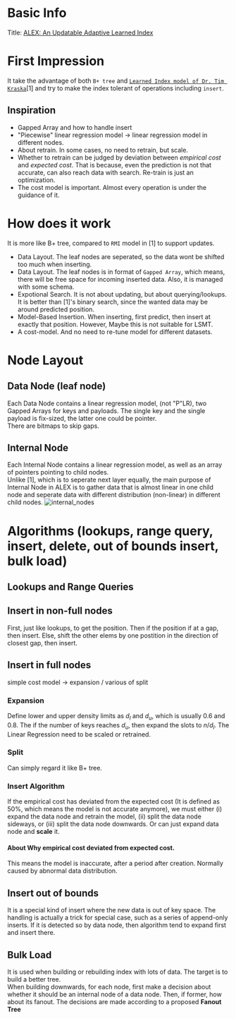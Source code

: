 # Basic Info
Title: [ALEX: An Updatable Adaptive Learned Index](https://dl.acm.org/doi/10.1145/3318464.3389711)
# First Impression
It take the advantage of both `B+ tree` and [`Learned Index model of Dr. Tim Kraska`](https://dl.acm.org/doi/10.1145/3183713.3196909)[1] and try to make the index tolerant of operations including `insert`.
## Inspiration
- Gapped Array and how to handle insert
- "Piecewise" linear regression model -> linear regression model in different nodes.
- About retrain. In some cases, no need to retrain, but scale.
- Whether to retrain can be judged by deviation between *empirical cost* and *expected cost*. That is because, even the prediction is not that accurate, can also reach data with search. Re-train is just an optimization.
- The cost model is important. Almost every operation is under the guidance of it.
# How does it work
It is more like B+ tree, compared to `RMI` model in [1] to support updates.
- Data Layout. The leaf nodes are seperated, so the data wont be shifted too much when inserting.
- Data Layout. The leaf nodes is in format of `Gapped Array`, which means, there will be free space for incoming inserted data. Also, it is managed with some schema.
- Expotional Search. It is not about updating, but about querying/lookups. It is better than [1]'s binary search, since the wanted data may be around predicted position.
- Model-Based Insertion. When inserting, first predict, then insert at exactly that position. However, Maybe this is not suitable for LSMT.
- A cost-model. And no need to re-tune model for different datasets.
# Node Layout
## Data Node (leaf node)
Each Data Node contains a linear regression model, (not "P"LR), two Gapped Arrays for keys and payloads. The single key and the single payload is fix-sized, the latter one could be pointer.  
There are bitmaps to skip gaps.
## Internal Node
Each Internal Node contains a linear regression model, as well as an array of pointers pointing to child nodes.  
Unlike [1], which is to seperate next layer equally, the main purpose of Internal Node in ALEX is to gather data that is almost linear in one child node and seperate data with different distribution (non-linear) in different child nodes.
![internal_nodes](https://github.com/vinland-avalon/Readings/blob/master/images/ALEX_Internal_Nodes.png?raw=true)
# Algorithms (lookups, range query, insert, delete, out of bounds insert, bulk load)
## Lookups and Range Queries
## Insert in non-full nodes
First, just like lookups, to get the position. Then if the position if at a gap, then insert. Else, shift the other elems by one postition in the direction of closest gap, then insert.
## Insert in full nodes
simple cost model -> expansion / various of split
### Expansion
Define lower and upper density limits as $d_l$ and $d_u$, which is usually 0.6 and 0.8. The if the number of keys reaches $d_u$, then expand the slots to $n/d_l$. The Linear Regression need to be scaled or retrained.
### Split
Can simply regard it like B+ tree.
### Insert Algorithm
If the empirical cost has deviated from the expected cost (It is defined as 50%, which means the model is not accurate anymore), we must either (i) expand the data node and retrain the model, (ii) split the data node sideways, or (iii) split the data node downwards. Or can just expand data node and **scale** it.
#### About Why empirical cost deviated from expected cost.
This means the model is inaccurate, after a period after creation. Normally caused by abnormal data distribution.
## Insert out of bounds
It is a special kind of insert where the new data is out of key space. The handling is actually a trick for special case, such as a series of append-only inserts. If it is detected so by data node, then algorithm tend to expand first and insert there.
## Bulk Load
It is used when building or rebuilding index with lots of data. The target is to build a better tree.  
When building downwards, for each node, first make a decision about whether it should be an internal node of a data node. Then, if former, how about its fanout. The decisions are made according to a proposed **Fanout Tree**  


